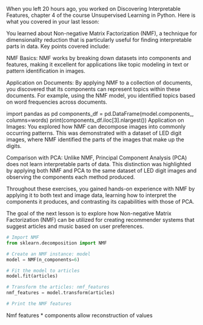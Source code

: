 When you left 20 hours ago, you worked on Discovering Interpretable Features, chapter 4 of the course Unsupervised Learning in Python. Here is what you covered in your last lesson:

You learned about Non-negative Matrix Factorization (NMF), a technique for dimensionality reduction that is particularly useful for finding interpretable parts in data. Key points covered include:

NMF Basics: NMF works by breaking down datasets into components and features, making it excellent for applications like topic modeling in text or pattern identification in images.

Application on Documents: By applying NMF to a collection of documents, you discovered that its components can represent topics within these documents. For example, using the NMF model, you identified topics based on word frequencies across documents.

import pandas as pd
components_df = pd.DataFrame(model.components_, columns=words)
print(components_df.iloc[3].nlargest())
Application on Images: You explored how NMF can decompose images into commonly occurring patterns. This was demonstrated with a dataset of LED digit images, where NMF identified the parts of the images that make up the digits.

Comparison with PCA: Unlike NMF, Principal Component Analysis (PCA) does not learn interpretable parts of data. This distinction was highlighted by applying both NMF and PCA to the same dataset of LED digit images and observing the components each method produced.

Throughout these exercises, you gained hands-on experience with NMF by applying it to both text and image data, learning how to interpret the components it produces, and contrasting its capabilities with those of PCA.

The goal of the next lesson is to explore how Non-negative Matrix Factorization (NMF) can be utilized for creating recommender systems that suggest articles and music based on user preferences.

```python 
# Import NMF
from sklearn.decomposition import NMF

# Create an NMF instance: model
model = NMF(n_components=6)

# Fit the model to articles
model.fit(articles)

# Transform the articles: nmf_features
nmf_features = model.transform(articles)

# Print the NMF features
```

Nmf features * components allow reconstruction of values
